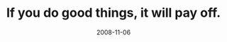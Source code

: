 ---
layout: base.njk
title : 'If you do good things, it will pay off.' 
view_title : 'If you do good things, it will pay off.' 
year : '2008' 
date : '2008-11-06' 
img_file : '/drawing/ifyoudogoodthingsitwillpayoff.jpg' 
html_file : 'ifyoudogoodthingsitwillpayoff' 
next_html : 'robo-businessman.html' 
year_order : '503' 
permalink : "title/{{html_file}}.html"
---